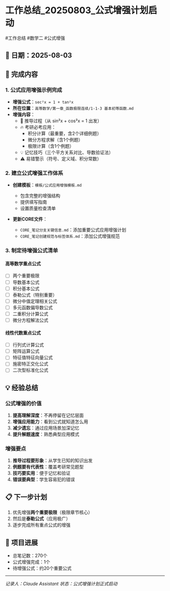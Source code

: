 # 工作总结_20250803_公式增强计划启动

#工作总结 #数学二 #公式增强

## 📅 日期：2025-08-03

## 🎯 完成内容

### 1. 公式应用增强示例完成
- **增强公式**：`sec²x = 1 + tan²x`
- **所在位置**：`高等数学/第一章_函数极限连续/1-1-3 基本初等函数.md`
- **增强内容**：
  - 📐 推导过程（从 sin²x + cos²x = 1 出发）
  - 🔥 考研必考应用：
    - 积分计算（最重要，含2个详细例题）
    - 微分方程求解（含1个例题）
    - 极限计算（含1个例题）
  - 💡 记忆技巧（三个平方关系对比、导数验证法）
  - ⚠️ 易错警示（符号、定义域、积分常数）

### 2. 建立公式增强工作体系
- **创建模板**：`模板/公式应用增强模板.md`
  - 包含完整的增强结构
  - 提供填写指南
  - 设置质量检查清单
  
- **更新CORE文件**：
  - `CORE_笔记分支关键信息.md`：添加重要公式应用增强计划
  - `CORE_笔记创建规范与标签体系.md`：添加公式增强规范

### 3. 制定待增强公式清单

#### 高等数学重点公式
- [ ] 两个重要极限
- [ ] 导数基本公式
- [ ] 积分基本公式
- [ ] 泰勒公式（特别重要）
- [ ] 微分中值定理相关公式
- [ ] 多元函数偏导数公式
- [ ] 二重积分计算公式
- [ ] 微分方程解法公式

#### 线性代数重点公式
- [ ] 行列式计算公式
- [ ] 矩阵运算公式
- [ ] 特征值特征向量公式
- [ ] 施密特正交化公式
- [ ] 二次型标准化公式

## 💡 经验总结

### 公式增强的价值
1. **提高理解深度**：不再停留在记忆层面
2. **增强应用能力**：看到公式就知道怎么用
3. **减少遗忘**：通过应用场景加深记忆
4. **提升解题速度**：熟悉典型应用模式

### 增强要点
1. **推导过程要形象**：从学生已知的知识出发
2. **例题要有代表性**：覆盖考研常见题型
3. **技巧要实用**：便于记忆和验证
4. **错误要典型**：学生容易犯的错误

## 📋 下一步计划
1. 优先增强**两个重要极限**（极限章节核心）
2. 然后是**泰勒公式**（应用极广）
3. 逐步完成所有重点公式的增强

## 🚀 项目进展
- 总笔记数：270个
- 公式增强完成：1个
- 待增强公式：约20个重要公式

---
*记录人：Claude Assistant*
*状态：公式增强计划正式启动*